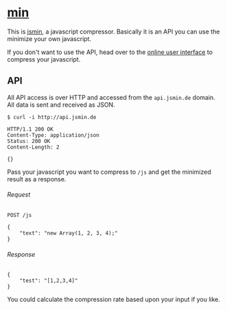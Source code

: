 # [min](http://jsmin.de)

This is [jsmin](http://jsmin.de), a javascript compressor. Basically it is an API you can use the minimize your own javascript.

If you don't want to use the API, head over to the [online user interface](http://jsmin.de) to compress your javascript.

## API

All API access is over HTTP and accessed from the `api.jsmin.de` domain. All data is sent and received as JSON.

	$ curl -i http://api.jsmin.de

	HTTP/1.1 200 OK
	Content-Type: application/json
	Status: 200 OK
	Content-Length: 2

	{}

Pass your javascript you want to compress to `/js` and get the minimized result as a response.

###### Request

	POST /js

	{
		"text": "new Array(1, 2, 3, 4);"
	}

###### Response

	{
		"test": "[1,2,3,4]"
	}

You could calculate the compression rate based upon your input if you like.
